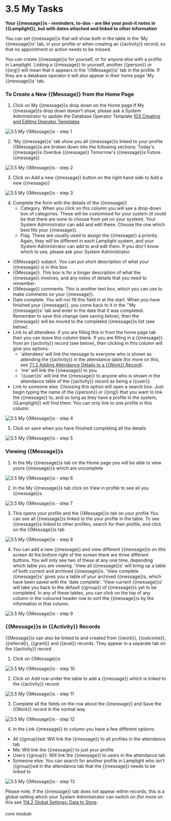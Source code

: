 # 3.5 My Tasks

**Your {{message}}s - reminders, to-dos - are like your post-it notes in {{Lamplight}}, but with dates attached and linked to other information**

You can set {{message}}s that will show both in the table in the &#039;My {{message}}s&#039; tab, in your profile or when creating an {{activity}} record, so that no appointment or action needs to be missed.

You can create {{message}}s for yourself, or for anyone else with a profile in Lamplight. Linking a {{message}} to yourself, another {{person}} or {{org}} will mean that it appears in the &#039;{{Message}}s&#039; tab in the profile. If they are a database operator it will also appear in their home page &#039;My {{message}}s&#039; tab.

### To Create a New {{Message}} from the Home Page
1. Click on My {{message}}s drop down on the Home page
If My {{message}}s drop down doesn&#039;t show, please ask a System Administrator to update the Database Operator Template [103 Creating and Editing Operator Templates](/help/index/p/103)

![3.5 My {{Message}}s - step 1](3.5_My_Tasks_im_1.png)

2. &#039;My {{message}}s&#039; tab show you all {{message}}s linked to your profile
{{Message}}s are broken down into the following sections:
Today&#039;s {{message}}s
Overdue {{message}}
Tomorrow&#039;s {{message}}s
Future {{message}}

![3.5 My {{Message}}s - step 2](3.5_My_Tasks_im_2.png)

3. Click on Add a new {{message}} button on the right hand side to Add a new {{message}}

![3.5 My {{Message}}s - step 3](3.5_My_Tasks_im_3.png)

4. Complete the form with the details of the {{message}}
   - Category. When you click on this column you will see a drop-down box of categories. These will be customised for your system (it could be that there are none to choose from yet on your system). Your System Administrator can add and edit these. Choose the one which best fits your {{message}}.
   - Flag. These are usually used to assign the {{message}} a priority. Again, they will be different in each Lamplight system, and your System Administrator can add to and edit them. If you don't know which to use, please ask your System Administrator. 
  - {{Message}} subject. You can put short description of what your {{message}} is in this box.
  - {{Message}}. This box is for a longer description of what the {{message}} involves, and any notes of details that you need to remember.
  - {{Message}} comments. This is another text box, which you can use to make comments on your {{message}}.
  - Date complete. You will not fill this field in at the start. When you have finished your {{message}}, you come back to it in the ''My {{message}}s' tab and enter in the date that it was completed. Remember to save this change (see saving below), then the {{message}} will be moved to the completed {{message}}s list (see below).
  - Link to all attendees. If you are filling this in from the home page tab then you can leave this column blank. If you are filling in a {{message}} from an {{activity}} record (see below), then clicking in this column will give you options:
    - 'attendees' will link the message to everyone who is shown as attending the {{activity}} in the attendance table (for more on this, see [7.1.2 Adding Attendance Details to a {{Work}} Record](/help/index/p/7.1.2)).
    - 'me' will link the {{message}} to you.
    - '{{user}}s' will link the {{message}} to anyone who is shown in the attendance table of the {{activity}} record as being a {{user}}.
  - Link to someone else. Choosing this option will open a search box. Just begin typing the name of the {{person}} or {{org}} that you want to link the {{message}} to, and so long as they have a profile in the system, {{Lamplight}} will find them. You can only link to one profile in this column.

![3.5 My {{Message}}s - step 4](3.5_My_Tasks_im_4.png)

5. Click on save when you have finished completing all the details

![3.5 My {{Message}}s - step 5](3.5_My_Tasks_im_5.png)

### Viewing {{Message}}s
1. In the My {{message}}s tab on the Home page you will be able to view yours {{message}}s which are uncomplete

![3.5 My {{Message}}s - step 6](3.5_My_Tasks_im_6.png)

2. In the My {{message}}s tab click on View in profile to see all you {{message}}s

![3.5 My {{Message}}s - step 7](3.5_My_Tasks_im_7.png)

3. This opens your profile and the {{Message}}s tab on your profile
You can see all {{message}}s linked to the your profile in the table.
To see {{message}}s linked to other profiles, search for their profile, and click on the {{Message}}s tab

![3.5 My {{Message}}s - step 8](3.5_My_Tasks_im_8.png)

4. You can add a new {{message}} and view different {{message}}s on this screen
At the bottom right of the screen there are three different buttons. You will only see two of these at any one time, depending which table you are viewing.
&#039;View all {{message}}s&#039; will bring up a table of both current and archived {{message}}s.
&#039;View complete {{message}}s&#039; gives you a table of your archived {{message}}s, which have been saved with the &#039;date complete&#039;.
&#039;View current {{message}}s&#039; will take you back to the default {{group}} of {{message}}s yet to be completed.
In any of these tables, you can click on the top of any column in the coloured header row to sort the {{message}}s by the information in that column.

![3.5 My {{Message}}s - step 9](3.5_My_Tasks_im_9.png)

### {{Message}}s in {{Activity}} Records
{{Message}}s can also be linked to and created from {{work}}, {{outcome}}, {{referral}}, {{grant}} and {{eval}} records. They appear in a separate tab on the {{activity}} record
1. Click on {{Message}}s

![3.5 My {{Message}}s - step 10](3.5_My_Tasks_im_10.png)

2. Click on Add row under the table to add a {{message}} which is linked to the {{activity}} record

![3.5 My {{Message}}s - step 11](3.5_My_Tasks_im_11.png)

3. Complete all the fields on the row about the {{message}} and Save the {{Work}} record in the normal way

![3.5 My {{Message}}s - step 12](3.5_My_Tasks_im_12.png)

4. In the Link {{message}} to column you have a few different options:
- All {{group}}ed: Will link the {{message}} to all profiles in the attendance tab
- Me: Will link the {{message}} to just your profile
- Users {{group}}: Will link the {{message}} to users in the attendance tab
- Someone else: You can search for another profile in Lamplight who isn&#039;t {{group}}ed in the attendance tab that the {{message}} needs to be linked to

![3.5 My {{Message}}s - step 13](3.5_My_Tasks_im_13.png)

Please note, if the {{message}} tab does not appear within records, this is a global setting which your System Administrator can switch on (for more on this see [114.2 Global Settings: Data to Store](/help/index/p/114.2). 

###### core module
